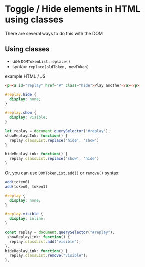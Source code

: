# Toggle / Hide elements in HTML using classes

There are several ways to do this with the DOM
## Using classes
- use `DOMTokenList.replace()`
- syntax: `replace(oldToken, newToken)`

example HTML / JS

```html
<p><a id="replay" href="#" class="hide">Play another</a></p>
```
```css
#replay.hide {
  display: none;
}

#replay.show {
  display: visible;
}
```
```javascript
let replay = document.querySelector('#replay');
showReplayLInk: function() {
  replay.classList.replace('hide', 'show')
}

hideReplayLink: function() {
  replay.classList.replace('show', 'hide')
}
```
Or, you can use `DOMTokenList.add()` or `remove()`
syntax: 
```javascript
add(token0)
add(token0, token1)
```
```css
#replay {
  display: none;
}

#replay.visible {
  display: inline;
}
```
```javascript
const replay = document.querySelector("#replay");
 showReplayLink: function() {
  replay.classList.add("visible");
},
hideReplayLink: function() {
  replay.classList.remove("visible");
},
```

